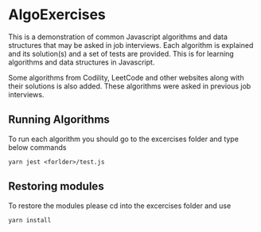# AlgoExercises

This is a demonstration of common Javascript algorithms and data structures that may be asked in job interviews. Each algorithm is explained and its solution(s) and a set of tests are provided. This is for learning algorithms and data structures in Javascript.

Some algorithms from Codility, LeetCode and other websites along with their solutions is also added. These algorithms were asked in previous job interviews.

## Running Algorithms

To run each algorithm you should go to the excercises folder and type below commands

```shell
yarn jest <forlder>/test.js
```

## Restoring modules

To restore the modules please cd into the excercises folder and use

```shell
yarn install
```
